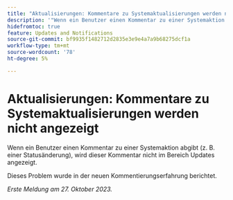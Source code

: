 ```yaml
---
title: "Aktualisierungen: Kommentare zu Systemaktualisierungen werden nicht angezeigt."
description: '"Wenn ein Benutzer einen Kommentar zu einer Systemaktion abgibt (z. B. einer Statusänderung), wird dieser Kommentar nicht im Bereich Updates angezeigt. „'
hidefromtoc: true
feature: Updates and Notifications
source-git-commit: bf9935f1482712d2835e3e9e4a7a9b68275dcf1a
workflow-type: tm+mt
source-wordcount: '78'
ht-degree: 5%

---
```



# Aktualisierungen: Kommentare zu Systemaktualisierungen werden nicht angezeigt

<!--

>[!NOTE]
>
>This issue has been closed because it is working as designed.

-->

Wenn ein Benutzer einen Kommentar zu einer Systemaktion abgibt (z. B. einer Statusänderung), wird dieser Kommentar nicht im Bereich Updates angezeigt.

Dieses Problem wurde in der neuen Kommentierungserfahrung berichtet.

_Erste Meldung am 27. Oktober 2023._
